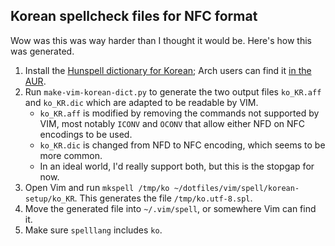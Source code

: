 ## Korean spellcheck files for NFC format

Wow was this was way harder than I thought it would be.
Here's how this was generated.

1. Install the [Hunspell dictionary for Korean](https://github.com/spellcheck-ko/hunspell-dict-ko);
   Arch users can find it [in the AUR](https://aur.archlinux.org/packages/hunspell-ko).
2. Run `make-vim-korean-dict.py` to generate the two output files `ko_KR.aff`
   and `ko_KR.dic` which are adapted to be readable by VIM.
   - `ko_KR.aff` is modified by removing the commands not supported by VIM, most
     notably `ICONV` and `OCONV` that allow either NFD on NFC encodings to be
     used.
   - `ko_KR.dic` is changed from NFD to NFC encoding, which seems to be more
     common.
   - In an ideal world, I'd really support both, but this is the stopgap for
     now.
3. Open Vim and run `mkspell /tmp/ko ~/dotfiles/vim/spell/korean-setup/ko_KR`.
   This generates the file `/tmp/ko.utf-8.spl`.
4. Move the generated file into `~/.vim/spell`, or somewhere Vim can find it.
5. Make sure `spelllang` includes `ko`.
